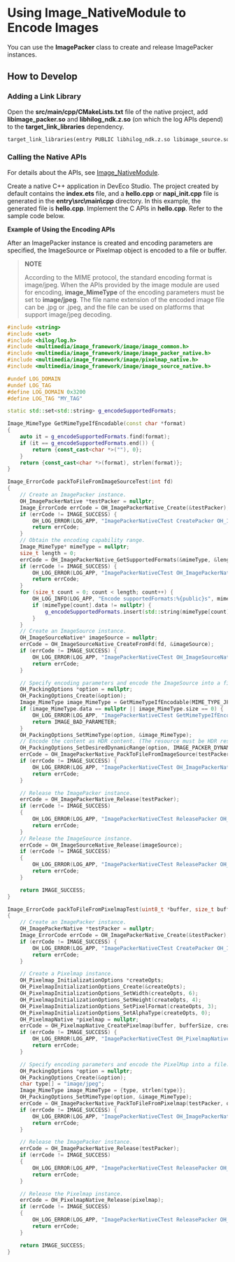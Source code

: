 # Using Image_NativeModule to Encode Images
<!--Kit: Image Kit-->
<!--Subsystem: Multimedia-->
<!--Owner: @aulight02-->
<!--Designer: @liyang_bryan-->
<!--Tester: @xchaosioda-->
<!--Adviser: @zengyawen-->

You can use the **ImagePacker** class to create and release ImagePacker instances.

## How to Develop

### Adding a Link Library

Open the **src/main/cpp/CMakeLists.txt** file of the native project, add **libimage_packer.so** and **libhilog_ndk.z.so** (on which the log APIs depend) to the **target_link_libraries** dependency.

```txt
target_link_libraries(entry PUBLIC libhilog_ndk.z.so libimage_source.so libimage_packer.so libpixelmap.so)
```

### Calling the Native APIs

For details about the APIs, see [Image_NativeModule](../../reference/apis-image-kit/capi-image-nativemodule.md).

Create a native C++ application in DevEco Studio. The project created by default contains the **index.ets** file, and a **hello.cpp** or **napi_init.cpp** file is generated in the **entry\src\main\cpp** directory. In this example, the generated file is **hello.cpp**. Implement the C APIs in **hello.cpp**. Refer to the sample code below.

**Example of Using the Encoding APIs**

After an ImagePacker instance is created and encoding parameters are specified, the ImageSource or Pixelmap object is encoded to a file or buffer.

> **NOTE**
>
> According to the MIME protocol, the standard encoding format is image/jpeg. When the APIs provided by the image module are used for encoding, **image_MimeType** of the encoding parameters must be set to **image/jpeg**. The file name extension of the encoded image file can be .jpg or .jpeg, and the file can be used on platforms that support image/jpeg decoding.

```c++
#include <string>
#include <set>
#include <hilog/log.h>
#include <multimedia/image_framework/image/image_common.h>
#include <multimedia/image_framework/image/image_packer_native.h>
#include <multimedia/image_framework/image/pixelmap_native.h>
#include <multimedia/image_framework/image/image_source_native.h>

#undef LOG_DOMAIN
#undef LOG_TAG
#define LOG_DOMAIN 0x3200
#define LOG_TAG "MY_TAG"

static std::set<std::string> g_encodeSupportedFormats;

Image_MimeType GetMimeTypeIfEncodable(const char *format)
{
    auto it = g_encodeSupportedFormats.find(format);
    if (it == g_encodeSupportedFormats.end()) {
        return {const_cast<char *>(""), 0};
    }
    return {const_cast<char *>(format), strlen(format)};
}

Image_ErrorCode packToFileFromImageSourceTest(int fd)
{
    // Create an ImagePacker instance.
    OH_ImagePackerNative *testPacker = nullptr;
    Image_ErrorCode errCode = OH_ImagePackerNative_Create(&testPacker);
    if (errCode != IMAGE_SUCCESS) {
        OH_LOG_ERROR(LOG_APP, "ImagePackerNativeCTest CreatePacker OH_ImagePackerNative_Create failed, errCode: %{public}d.", errCode);
        return errCode;
    }
    // Obtain the encoding capability range.
    Image_MimeType* mimeType = nullptr;
    size_t length = 0;
    errCode = OH_ImagePackerNative_GetSupportedFormats(&mimeType, &length);
    if (errCode != IMAGE_SUCCESS) {
        OH_LOG_ERROR(LOG_APP, "ImagePackerNativeCTest OH_ImagePackerNative_GetSupportedFormats failed, errCode: %{public}d.", errCode);
        return errCode;
    }
    for (size_t count = 0; count < length; count++) {
        OH_LOG_INFO(LOG_APP, "Encode supportedFormats:%{public}s", mimeType[count].data);
        if (mimeType[count].data != nullptr) {
            g_encodeSupportedFormats.insert(std::string(mimeType[count].data));
        }
    }
    // Create an ImageSource instance.
    OH_ImageSourceNative* imageSource = nullptr;
    errCode = OH_ImageSourceNative_CreateFromFd(fd, &imageSource);
    if (errCode != IMAGE_SUCCESS) {
        OH_LOG_ERROR(LOG_APP, "ImagePackerNativeCTest OH_ImageSourceNative_CreateFromFd  failed, errCode: %{public}d.", errCode);
        return errCode;
    }

    // Specify encoding parameters and encode the ImageSource into a file.
    OH_PackingOptions *option = nullptr;
    OH_PackingOptions_Create(&option);
    Image_MimeType image_MimeType = GetMimeTypeIfEncodable(MIME_TYPE_JPEG);
    if (image_MimeType.data == nullptr || image_MimeType.size == 0) {
        OH_LOG_ERROR(LOG_APP, "ImagePackerNativeCTest GetMimeTypeIfEncodable failed, format can't support encode.");
        return IMAGE_BAD_PARAMETER;
    }
    OH_PackingOptions_SetMimeType(option, &image_MimeType);
    // Encode the content as HDR content. (The resource must be HDR resource and the JPEG format must be supported.)
    OH_PackingOptions_SetDesiredDynamicRange(option, IMAGE_PACKER_DYNAMIC_RANGE_AUTO);
    errCode = OH_ImagePackerNative_PackToFileFromImageSource(testPacker, option, imageSource, fd);
    if (errCode != IMAGE_SUCCESS) {
        OH_LOG_ERROR(LOG_APP, "ImagePackerNativeCTest OH_ImagePackerNative_PackToFileFromImageSource failed, errCode: %{public}d.", errCode);
        return errCode;
    }

    // Release the ImagePacker instance.
    errCode = OH_ImagePackerNative_Release(testPacker);
    if (errCode != IMAGE_SUCCESS)
    {
        OH_LOG_ERROR(LOG_APP, "ImagePackerNativeCTest ReleasePacker OH_ImagePackerNative_Release failed, errCode: %{public}d.", errCode);
        return errCode;
    }
    // Release the ImageSource instance.
    errCode = OH_ImageSourceNative_Release(imageSource);
    if (errCode != IMAGE_SUCCESS)
    {
        OH_LOG_ERROR(LOG_APP, "ImagePackerNativeCTest ReleasePacker OH_ImageSourceNative_Release failed, errCode: %{public}d.", errCode);
        return errCode;
    }

    return IMAGE_SUCCESS;
}

Image_ErrorCode packToFileFromPixelmapTest(uint8_t *buffer, size_t bufferSize, int fd)
{
    // Create an ImagePacker instance.
    OH_ImagePackerNative *testPacker = nullptr;
    Image_ErrorCode errCode = OH_ImagePackerNative_Create(&testPacker);
    if (errCode != IMAGE_SUCCESS) {
        OH_LOG_ERROR(LOG_APP, "ImagePackerNativeCTest CreatePacker OH_ImagePackerNative_Create failed, errCode: %{public}d.", errCode);
        return errCode;
    }

    // Create a Pixelmap instance.
    OH_Pixelmap_InitializationOptions *createOpts;
    OH_PixelmapInitializationOptions_Create(&createOpts);
    OH_PixelmapInitializationOptions_SetWidth(createOpts, 6);
    OH_PixelmapInitializationOptions_SetHeight(createOpts, 4);
    OH_PixelmapInitializationOptions_SetPixelFormat(createOpts, 3);
    OH_PixelmapInitializationOptions_SetAlphaType(createOpts, 0);
    OH_PixelmapNative *pixelmap = nullptr;
    errCode = OH_PixelmapNative_CreatePixelmap(buffer, bufferSize, createOpts, &pixelmap);
    if (errCode != IMAGE_SUCCESS) {
        OH_LOG_ERROR(LOG_APP, "ImagePackerNativeCTest OH_PixelmapNative_CreatePixelmap  failed, errCode: %{public}d.", errCode);
        return errCode;
    }

    // Specify encoding parameters and encode the PixelMap into a file.
    OH_PackingOptions *option = nullptr;
    OH_PackingOptions_Create(&option);
    char type[] = "image/jpeg";
    Image_MimeType image_MimeType = {type, strlen(type)};
    OH_PackingOptions_SetMimeType(option, &image_MimeType);
    errCode = OH_ImagePackerNative_PackToFileFromPixelmap(testPacker, option, pixelmap, fd);
    if (errCode != IMAGE_SUCCESS) {
        OH_LOG_ERROR(LOG_APP, "ImagePackerNativeCTest OH_ImagePackerNative_PackToFileFromPixelmap  failed, errCode: %{public}d.", errCode);
        return errCode;
    }

    // Release the ImagePacker instance.
    errCode = OH_ImagePackerNative_Release(testPacker);
    if (errCode != IMAGE_SUCCESS)
    {
        OH_LOG_ERROR(LOG_APP, "ImagePackerNativeCTest ReleasePacker OH_ImagePackerNative_Release failed, errCode: %{public}d.", errCode);
        return errCode;
    }

    // Release the Pixelmap instance.
    errCode = OH_PixelmapNative_Release(pixelmap);
    if (errCode != IMAGE_SUCCESS)
    {
        OH_LOG_ERROR(LOG_APP, "ImagePackerNativeCTest ReleasePacker OH_PixelmapNative_Release failed, errCode: %{public}d.", errCode);
        return errCode;
    }

    return IMAGE_SUCCESS;
}
```
